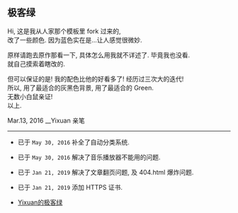 ## 极客绿

Hi, 这是我从人家那个模板里 fork 过来的,  
改了一些颜色. 因为蓝色实在是...让人感觉很微妙.  

原样请跑去原作那看一下, 具体怎么用我就不详述了. 毕竟我也没看.  
就自己摸索着瞎改的.  

但可以保证的是! 我的配色比他的好看多了! 经历过三次大的迭代!  
所以, 用了最适合的灰黑色背景, 用了最适合的 Green.  
无数小白鼠亲证!  
以上.

Mar.13, 2016 __Yixuan 亲笔  



---

* 已于 `May 30, 2016` 补全了自动分类系统.   
* 已于 `May 30, 2016` 解决了音乐播放器不能用的问题.   
* 已于 `Jan 21, 2019` 解决了文章翻页问题, 及 404.html 爆炸问题.
* 已于 `Jan 21, 2019` 添加 HTTPS 证书.

* [Yixuan的极客绿]( http://yixuan.li/)
